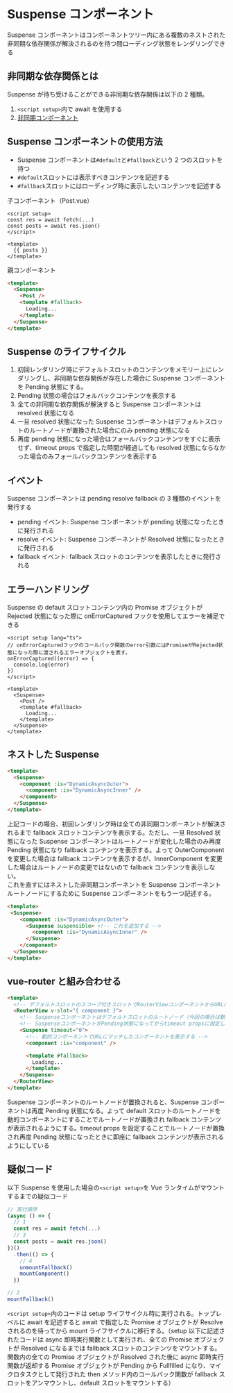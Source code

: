 # Suspense コンポーネント

Suspense コンポーネントはコンポーネントツリー内にある複数のネストされた非同期な依存関係が解決されるのを待つ間ローディング状態をレンダリングできる

## 非同期な依存関係とは

Suspense が待ち受けることができる非同期な依存関係は以下の 2 種類。

1. `<script setup>`内で await を使用する
2. [非同期コンポーネント](../4.コンポーネント/8.非同期コンポーネント.md)

## Suspense コンポーネントの使用方法

- Suspense コンポーネントは`#default`と`#fallback`という 2 つのスロットを持つ
- `#default`スロットには表示すべきコンテンツを記述する
- `#fallback`スロットにはローディング時に表示したいコンテンツを記述する

子コンポーネント（Post.vue）

```Vue
<script setup>
const res = await fetch(...)
const posts = await res.json()
</script>

<template>
  {{ posts }}
</template>
```

親コンポーネント

```HTML
<template>
  <Suspense>
    <Post />
    <template #fallback>
      Loading...
    </template>
  </Suspense>
</template>
```

## Suspense のライフサイクル

1. 初回レンダリング時にデフォルトスロットのコンテンツをメモリー上にレンダリングし、非同期な依存関係が存在した場合に Suspense コンポーネントを Pending 状態にする。
2. Pending 状態の場合はフォルバックコンテンツを表示する
3. 全ての非同期な依存関係が解決すると Suspense コンポーネントは resolved 状態になる
4. 一旦 resolved 状態になった Suspense コンポーネントはデフォルトスロットのルートノードが置換された場合にのみ pending 状態になる
5. 再度 pending 状態になった場合はフォールバックコンテンツをすぐに表示せず、timeout props で指定した時間が経過しても resolved 状態にならなかった場合のみフォールバックコンテンツを表示する

## イベント

Suspense コンポーネントは pending resolve fallback の 3 種類のイベントを発行する

- pending イベント: Suspense コンポーネントが pending 状態になったときに発行される
- resolve イベント: Suspense コンポーネントが Resolved 状態になったときに発行される
- fallback イベント: fallback スロットのコンテンツを表示したときに発行される

## エラーハンドリング

Suspense の default スロットコンテンツ内の Promise オブジェクトが Rejected 状態になった際に onErrorCaptured フックを使用してエラーを補足できる

```Vue
<script setup lang="ts">
// onErrorCapturedフックのコールバック関数のerror引数にはPromiseがRejected状態になった際に渡されるエラーオブジェクトを表す。
onErrorCaptured((error) => {
  console.log(error)
})
</script>

<template>
  <Suspense>
    <Post />
    <template #fallback>
      Loading...
    </template>
  </Suspense>
</template>
```

## ネストした Suspense

```HTML
<template>
  <Suspense>
    <component :is="DynamicAsyncOuter">
      <component :is="DynamicAsyncInner" />
    </component>
  </Suspense>
</template>
```

上記コードの場合、初回レンダリング時は全ての非同期コンポーネントが解決されるまで fallback スロットコンテンツを表示する。ただし、一旦 Resolved 状態になった Suspense コンポーネントはルートノードが変化した場合のみ再度 Pending 状態になり fallback コンテンツを表示する。よって OuterComponent を変更した場合は fallback コンテンツを表示するが、InnerComponent を変更した場合はルートノードの変更ではないので fallback コンテンツを表示しない。  
これを直すにはネストした非同期コンポーネントを Suspense コンポーネントルートノードにするために Suspense コンポーネントをもう一つ記述する。

```HTML
<template>
 <Suspense>
    <component :is="DynamicAsyncOuter">
      <Suspense suspensible> <!-- これを追加する -->
        <component :is="DynamicAsyncInner" />
      </Suspense>
    </component>
  </Suspense>
</template>
```

## vue-router と組み合わせる

```HTML
<template>
  <!-- デフォルトスロットのスコープ付きスロットでRouterViewコンポーネントからURLにマッチするcomponentを受け取る -->
  <RouterView v-slot="{ component }">
    <!-- Suspenseコンポーネントはデフォルトスロットのルートノード（今回の場合は動的コンポーネント）が置換されるたびにPending状態になりfallbackコンテンツを表示する -->
    <!-- SuspenseコンポーネントがPending状態になってからtimeout propsに設定したms経過後にfallbackコンテンツを表示するため0秒にすることで、URL変更後すぐにfallbackコンテンツを表示する -->
    <Suspense timeout="0">
      <!-- 動的コンポーネントでURLにマッチしたコンポーネントを表示する -->
      <component :is="component" />

      <template #fallback>
        Loading...
      </template>
    </Suspense>
  </RouterView>
</template>
```

Suspense コンポーネントのルートノードが置換されると、Suspense コンポーネントは再度 Pending 状態になる。よって default スロットのルートノードを動的コンポーネントにすることでルートノードが置換され fallback コンテンツが表示されるようにする。timeout props を設定することでルートノードが置換され再度 Pending 状態になったときに即座に fallback コンテンツが表示されるようにしている

## 疑似コード

以下 Suspense を使用した場合の`<script setup>`を Vue ランタイムがマウントするまでの疑似コード

```TypeScript
// 実行順序
(async () => {
  // 1
  const res = await fetch(...)
  // 3
  const posts = await res.json()
})()
  .then(() => {
    // 4
    unmountFallback()
    mountComponent()
  })

// 2
mountFallback()
```

`<script setup>`内のコードは setup ライフサイクル時に実行される。トップレベルに await を記述すると await で指定した Promise オブジェクトが Resolve されるのを待ってから mount ライフサイクルに移行する。（setup 以下に記述されたコードは async 即時実行関数として実行され、全ての Promise オブジェクトが Resolved になるまでは fallback スロットのコンテンツをマウントする。関数内の全ての Promise オブジェクトが Resolved された後に async 即時実行関数が返却する Promise オブジェクトが Pending から Fullfilled になり、マイクロタスクとして発行された then メソッド内のコールバック関数が fallback スロットをアンマウントし、default スロットをマウントする）
